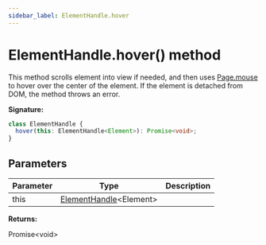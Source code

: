 ```yaml
---
sidebar_label: ElementHandle.hover
---
```


# ElementHandle.hover() method

This method scrolls element into view if needed, and then uses
[Page.mouse](./puppeteer.page.mouse.md) to hover over the center of the element.
If the element is detached from DOM, the method throws an error.

**Signature:**

```typescript
class ElementHandle {
  hover(this: ElementHandle<Element>): Promise<void>;
}
```

## Parameters

| Parameter | Type                                                         | Description |
| --------- | ------------------------------------------------------------ | ----------- |
| this      | [ElementHandle](./puppeteer.elementhandle.md)&lt;Element&gt; |             |

**Returns:**

Promise&lt;void&gt;
